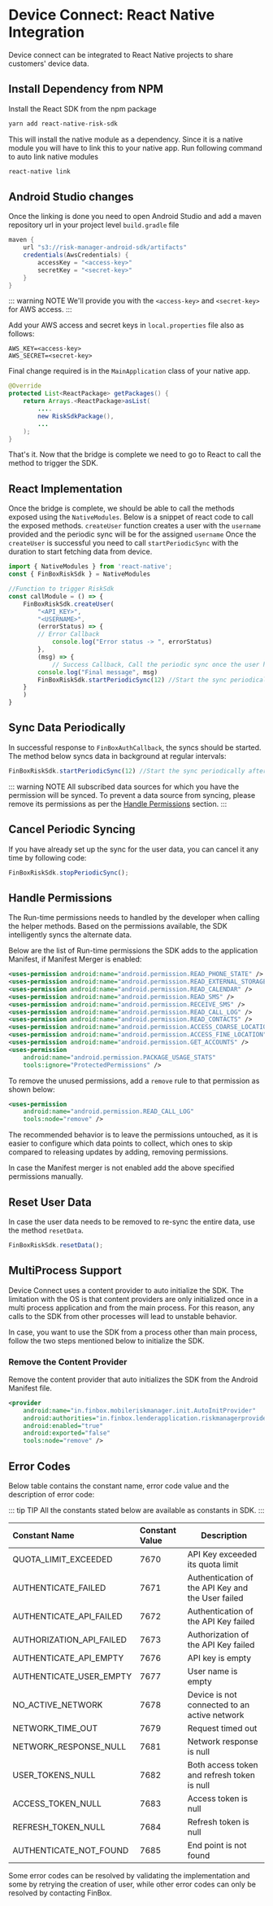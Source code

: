 # Device Connect: React Native Integration
Device connect can be integrated to React Native projects to share customers' device data.

## Install Dependency from NPM
Install the React SDK from the npm package
```sh
yarn add react-native-risk-sdk
```
This will install the native module as a dependency. Since it is a native module you will have to link this to your native app.
Run following command to auto link native modules
```sh
react-native link
```


## Android Studio changes

Once the linking is done you need to open Android Studio and  add a maven repository url in your project level `build.gradle` file
```groovy
maven {  
    url "s3://risk-manager-android-sdk/artifacts"  
    credentials(AwsCredentials) {  
        accessKey = "<access-key>"
	    secretKey = "<secret-key>"  
    }
}
```

::: warning NOTE
We'll provide you with the `<access-key>` and `<secret-key>` for AWS access. 
:::

Add your AWS access and secret keys in `local.properties` file also as follows:
```
AWS_KEY=<access-key>
AWS_SECRET=<secret-key>
```


Final change required is in the `MainApplication` class of your native app.

```java
@Override  
protected List<ReactPackage> getPackages() {
    return Arrays.<ReactPackage>asList(
        ....
        new RiskSdkPackage(),
        ...
    );
}
```
That's it. Now that the bridge is complete we need to go to React to call the method to trigger the SDK.

## React Implementation
Once the bridge is complete, we should be able to call the methods exposed using the `NativeModules`. Below is a snippet of react code to call the exposed methods.
`createUser` function creates a user with the `username` provided and the periodic sync will be for the assigned `username`
Once the `createUser` is successful you need to call `startPeriodicSync` with the duration to start fetching data from device.

```javascript
import { NativeModules } from 'react-native';
const { FinBoxRiskSdk } = NativeModules

//Function to trigger RiskSdk
const callModule = () => {
    FinBoxRiskSdk.createUser(
        "<API_KEY>",
        "<USERNAME>",
        (errorStatus) => {
	    // Error Callback
            console.log("Error status -> ", errorStatus)
        }, 
        (msg) => {
            // Success Callback, Call the periodic sync once the user has been created
	    console.log("Final message", msg)
	    FinBoxRiskSdk.startPeriodicSync(12) //Start the sync periodically after every 12 hour
	}
    )
}
```

## Sync Data Periodically

In successful response to `FinBoxAuthCallback`, the syncs should be started. The method below syncs data in background at regular intervals:

```javascript
FinBoxRiskSdk.startPeriodicSync(12) //Start the sync periodically after every 12 hour
```

::: warning NOTE
All subscribed data sources for which you have the permission will be synced. To prevent a data source from syncing, please remove its permissions as per the [Handle Permissions](/device-connect/react-native.html#handle-permissions) section.
:::

## Cancel Periodic Syncing

If you have already set up the sync for the user data, you can cancel it any time by following code:

```javascript
FinBoxRiskSdk.stopPeriodicSync();
```

## Handle Permissions

The Run-time permissions needs to handled by the developer when calling the helper methods. Based on the permissions available, the SDK intelligently syncs the alternate data.

Below are the list of Run-time permissions the SDK adds to the application Manifest, if Manifest Merger is enabled:
```xml
<uses-permission android:name="android.permission.READ_PHONE_STATE" />
<uses-permission android:name="android.permission.READ_EXTERNAL_STORAGE" />
<uses-permission android:name="android.permission.READ_CALENDAR" />
<uses-permission android:name="android.permission.READ_SMS" />
<uses-permission android:name="android.permission.RECEIVE_SMS" />
<uses-permission android:name="android.permission.READ_CALL_LOG" />
<uses-permission android:name="android.permission.READ_CONTACTS" />
<uses-permission android:name="android.permission.ACCESS_COARSE_LOCATION" />
<uses-permission android:name="android.permission.ACCESS_FINE_LOCATION" />
<uses-permission android:name="android.permission.GET_ACCOUNTS" />
<uses-permission
    android:name="android.permission.PACKAGE_USAGE_STATS"
    tools:ignore="ProtectedPermissions" />
```

To remove the unused permissions, add a `remove` rule to that permission as shown below:
```xml
<uses-permission
    android:name="android.permission.READ_CALL_LOG"
    tools:node="remove" />
```

The recommended behavior is to leave the permissions untouched, as it is easier to configure which data points to collect, which ones to skip compared to releasing updates by adding, removing permissions.

In case the Manifest merger is not enabled add the above specified permissions manually.

## Reset User Data

In case the user data needs to be removed to re-sync the entire data, use the method `resetData`.

```javascript
FinBoxRiskSdk.resetData();
```
## MultiProcess Support

Device Connect uses a content provider to auto initialize the SDK. The limitation with the OS is that content providers are only initialized once in a multi process application and from the main process. For this reason, any calls to the SDK from other processes will lead to unstable behavior.

In case, you want to use the SDK from a process other than main process, follow the two steps mentioned below to initialize the SDK.

### Remove the Content Provider

Remove the content provider that auto initializes the SDK from the Android Manifest file.
```xml
<provider
    android:name="in.finbox.mobileriskmanager.init.AutoInitProvider"
    android:authorities="in.finbox.lenderapplication.riskmanagerprovider"
    android:enabled="true"
    android:exported="false"
    tools:node="remove" />
```

## Error Codes

Below table contains the constant name, error code value and the description of error code:

::: tip TIP
All the constants stated below are available as constants in SDK.
:::

| Constant Name                       | Constant Value| Description |
| :------------------------- | :------------- | --------------- |
| QUOTA_LIMIT_EXCEEDED | 7670            | API Key exceeded its quota limit               |
| AUTHENTICATE_FAILED  | 7671              | Authentication of the API Key and the User failed               |
| AUTHENTICATE_API_FAILED | 7672              | Authentication of the API Key failed               |
| AUTHORIZATION_API_FAILED | 7673              | Authorization of the API Key failed               |
| AUTHENTICATE_API_EMPTY | 7676              | API key is empty               |
| AUTHENTICATE_USER_EMPTY | 7677              | User name is empty               |
| NO_ACTIVE_NETWORK | 7678              | Device is not connected to an active network                              |
| NETWORK_TIME_OUT | 7679              | Request timed out               |
| NETWORK_RESPONSE_NULL | 7681              | Network response is null               |
| USER_TOKENS_NULL | 7682              | Both access token and refresh token is null               |
| ACCESS_TOKEN_NULL | 7683              | Access token is null               |
| REFRESH_TOKEN_NULL | 7684              | Refresh token is null               |
| AUTHENTICATE_NOT_FOUND | 7685              | End point is not found               |

Some error codes can be resolved by validating the implementation and some by retrying the creation of user, while other error codes can only be resolved by contacting FinBox.